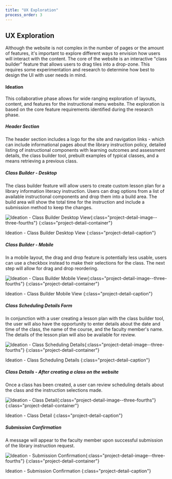 ```yaml
---
title: "UX Exploration"
process_order: 3
---
```

## UX Exploration

Although the website is not complex in the number of pages or the amount of features, it's important to explore different ways to envision how users will interact with the content. The core of the website is an interactive "class builder" feature that allows users to drag tiles into a drop-zone. This requires some experimentation and research to determine how best to design the UI with user needs in mind.

#### Ideation

This collaborative phase allows for wide ranging exploration of layouts, content, and features for the instructional menu website. The exploration is based on the core feature requirements identified during the research phase.

##### Header Section

The header section includes a logo for the site and navigation links - which can include informational pages about the library instruction policy, detailed listing of instructional components with learning outcomes and assessment details, the class builder tool, prebuilt examples of typical classes, and a means retrieving a previous class.

##### Class Builder - Desktop

The class builder feature will allow users to create custom lesson plan for a library information literacy instruction. Users can drag options from a list of available instructional components and drop them into a build area. The build area will show the total time for the instruction and include a submission method to keep the changes.

![Ideation - Class Builder Desktop View](../../assets/img/project/instruction-menu-ideation-3.jpg){:class="project-detail-image--three-fourths"}
{:class="project-detail-container"}

Ideation - Class Builder Desktop View
{:class="project-detail-caption"}

##### Class Builder - Mobile

In a mobile layout, the drag and drop feature is potentially less usable, users can use a checkbox instead to make their selections for the class. The next step will allow for drag and drop reordering.

![Ideation - Class Builder Mobile View](../../assets/img/project/instruction-menu-ideation-1.jpg){:class="project-detail-image--three-fourths"}
{:class="project-detail-container"}

Ideation - Class Builder Mobile View
{:class="project-detail-caption"}

##### Class Scheduling Details Form

In conjunction with a user creating a lesson plan with the class builder tool, the user will also have the opportunity to enter details about the date and time of the class, the name of the course, and the faculty member's name. The details of the lesson plan will also be available for review.

![Ideation - Class Scheduling Details](../../assets/img/project/instruction-menu-ideation-4.jpg){:class="project-detail-image--three-fourths"}
{:class="project-detail-container"}

Ideation - Class Scheduling Details
{:class="project-detail-caption"}


##### Class Details - After creating a class on the website

Once a class has been created, a user can review scheduling details about the class and the instruction selections made.

![Ideation - Class Detail](../../assets/img/project/instruction-menu-ideation-2.jpg){:class="project-detail-image--three-fourths"}
{:class="project-detail-container"}

Ideation - Class Detail
{:class="project-detail-caption"}

##### Submission Confirmation

A message will appear to the faculty member upon successful submission of the library instruction request.

![Ideation - Submission Confirmation](../../assets/img/project/instruction-menu-ideation-5.jpg){:class="project-detail-image--three-fourths"}
{:class="project-detail-container"}

Ideation - Submission Confirmation
{:class="project-detail-caption"}
